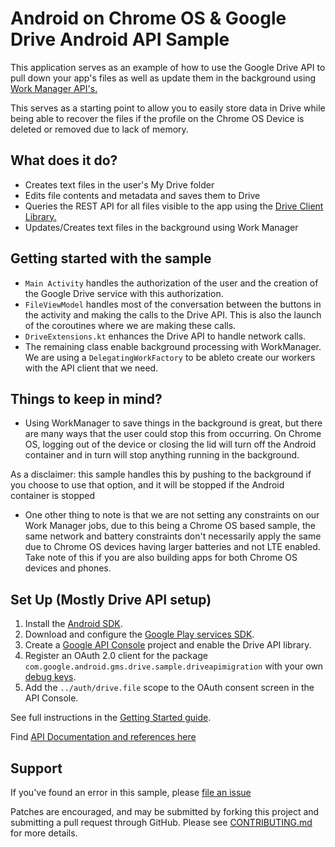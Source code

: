 # Android on Chrome OS & Google Drive Android API Sample

This application serves as an example of how to use the Google Drive API to
pull down your app's files as well as update them in the background using
[Work Manager API's.](https://developer.android.com/topic/libraries/architecture/workmanager)

This serves as a starting point to allow you to easily store data in Drive
while being able to recover the files if the profile on the Chrome OS Device is
deleted or removed due to lack of memory.

## What does it do?

*   Creates text files in the user's My Drive folder
*   Edits file contents and metadata and saves them to Drive
*   Queries the REST API for all files visible to the app using the [Drive
Client Library.](https://developers.google.com/drive/api/v3/about-sdk)
*   Updates/Creates text files in the background using Work Manager

## Getting started with the sample
*   `Main Activity` handles the authorization of the user and the creation of the
Google Drive service with this authorization.
*   `FileViewModel` handles most of the conversation between the buttons in the
activity and making the calls to the Drive API. This is also the launch of
the coroutines where we are making these calls.
*   `DriveExtensions.kt` enhances the Drive API to handle network calls.
*   The remaining class enable background processing with WorkManager. We are
using a `DelegatingWorkFactory` to be ableto create our workers with the
API client that we need.

## Things to keep in mind?
*   Using WorkManager to save things in the background is great, but there are
many ways that the user could stop this from occurring. On Chrome OS, logging out
of the device or closing the lid will turn off the Android container and in turn
will stop anything running in the background.

As a disclaimer: this sample handles this by pushing to the background if you
choose to use that option, and it will be stopped if the Android container is
stopped
*   One other thing to note is that we are not setting any constraints
on our Work Manager jobs, due to this being a Chrome OS based sample, the same
network and battery constraints don't necessarily apply the same due to Chrome
OS devices having larger batteries and not LTE enabled. Take note of this if you
are also building apps for both Chrome OS devices and phones.

## Set Up (Mostly Drive API setup)

1.  Install the [Android SDK](https://developer.android.com/sdk/index.html).
2.  Download and configure the
    [Google Play services SDK](https://developer.android.com/google/play-services/setup.html).
3.  Create a
    [Google API Console](https://console.developers.google.com/projectselector/apis/dashboard)
    project and enable the Drive API library.
4.  Register an OAuth 2.0 client for the package
    `com.google.android.gms.drive.sample.driveapimigration` with your own
    [debug keys](https://developers.google.com/drive/android/auth).
5.  Add the `../auth/drive.file` scope to the OAuth consent screen in the API
    Console.

See full instructions in the
[Getting Started guide](https://developers.google.com/drive/android/get-started).

Find [API Documentation and references here](https://developers.google.com/drive/api/v3/about-sdk)

Support
-------

If you've found an error in this sample, please
[file an issue](https://github.com/chromeos/android-google-drive-backup-sample/issues)

Patches are encouraged, and may be submitted by forking this project and
submitting a pull request through GitHub. Please see
[CONTRIBUTING.md](CONTRIBUTING.md) for more details.
